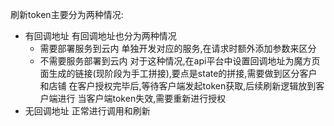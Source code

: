 刷新token主要分为两种情况:
- 有回调地址
	有回调地址也分为两种情况
	- 需要部署服务到云内
		单独开发对应的服务,在请求时额外添加参数来区分
	- 不需要服务部署到云内
		对于这种情况,在api平台中设置回调地址为魔方页面生成的链接(现阶段为手工拼接),要点是state的拼接,需要做到区分客户和店铺
		在客户授权完毕后,等待客户端发起token获取,后续刷新逻辑放到客户端进行
		当客户端token失效,需要重新进行授权
- 无回调地址
正常进行调用和刷新